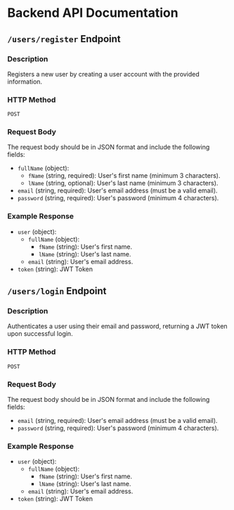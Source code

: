 # Backend API Documentation

## `/users/register` Endpoint

### Description

Registers a new user by creating a user account with the provided information.

### HTTP Method

`POST`

### Request Body

The request body should be in JSON format and include the following fields:

- `fullName` (object):
  - `fName` (string, required): User's first name (minimum 3 characters).
  - `lName` (string, optional): User's last name (minimum 3 characters).
- `email` (string, required): User's email address (must be a valid email).
- `password` (string, required): User's password (minimum 4 characters).

### Example Response

- `user` (object):
  - `fullName` (object):
    - `fName` (string): User's first name.
    - `lName` (string): User's last name.
  - `email` (string): User's email address.
- `token` (string): JWT Token

## `/users/login` Endpoint

### Description

Authenticates a user using their email and password, returning a JWT token upon successful login.

### HTTP Method

`POST`

### Request Body

The request body should be in JSON format and include the following fields:

- `email` (string, required): User's email address (must be a valid email).
- `password` (string, required): User's password (minimum 4 characters).

### Example Response

- `user` (object):
  - `fullName` (object):
    - `fName` (string): User's first name.
    - `lName` (string): User's last name.
  - `email` (string): User's email address.
- `token` (string): JWT Token